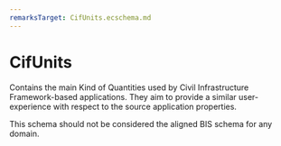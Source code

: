 ```yaml
---
remarksTarget: CifUnits.ecschema.md
---
```


# CifUnits

Contains the main Kind of Quantities used by Civil Infrastructure Framework-based applications. They aim to provide a similar user-experience with respect to the source application properties.

This schema should not be considered the aligned BIS schema for any domain.